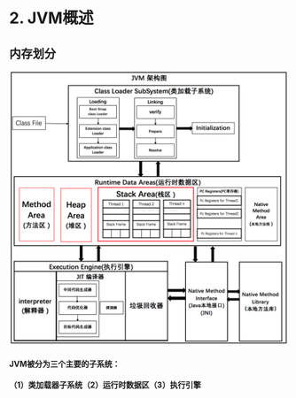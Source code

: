 # 2. JVM概述

## 内存划分

![JVM&#x67B6;&#x6784;&#x56FE;](../.gitbook/assets/20170610165140237.png)

#### JVM被分为三个主要的子系统：

**（1）类加载器子系统（2）运行时数据区（3）执行引擎**

